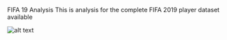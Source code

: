 FIFA 19 Analysis
This is analysis for the complete FIFA 2019 player dataset available <br>

![alt text](http://oi66.tinypic.com/2yugbqv.jpg)
